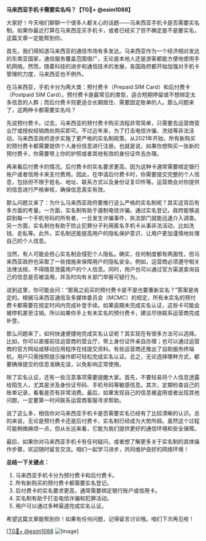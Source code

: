 **马来西亚手机卡需要实名吗？【TG💪+ @esim1088】**

大家好！今天咱们聊聊一个很多人都关心的话题——马来西亚手机卡是否需要实名制。如果你最近打算在马来西亚买手机卡，或者已经买了但不确定是不是要实名，这篇文章一定能帮到你。

首先，我们得知道马来西亚的通信市场有多发达。马来西亚作为一个经济相对发达的东南亚国家，通信服务覆盖范围很广，无论是本地人还是游客都能方便地使用手机网络。然而，随着科技的进步和通信技术的发展，各国政府都开始加强对手机卡管理的力度，马来西亚也不例外。

在马来西亚，手机卡分为两大类：预付费卡（Prepaid SIM Card）和后付费卡（Postpaid SIM Card）。预付费卡是最常见的类型，适合短期停留或不想绑定太多信息的人群；而后付费卡则更适合长期居住、需要固定账单的人。那么问题来了，这两种卡都需要实名吗？

先说预付费卡。过去，马来西亚的预付费卡购买流程非常简单，只需要去运营商营业厅或授权经销商处购买即可。不过近年来，为了打击电信诈骗、洗钱等非法活动，马来西亚政府逐步实施了更严格的实名制政策。从2021年开始，所有新购买的预付费卡都需要提供个人身份信息进行注册。也就是说，如果你想购买一张新的预付费卡，你需要带上你的护照或者其他有效的身份证件去办理。

再来看后付费卡的情况。后付费卡的实名要求更高，因为这种卡通常需要绑定银行账户或者信用卡来支付费用。因此，在申请后付费卡时，你需要提交完整的个人信息，包括但不限于姓名、地址、联系方式以及身份证复印件等。运营商会对你提供的信息进行严格审核，确保信息真实有效。

那么问题又来了：为什么马来西亚政府要推行这么严格的实名制呢？其实这背后有多方面的考量。一方面，实名制有助于遏制电信诈骗。通过实名登记，政府能够追踪到每一个手机号码的所有者，一旦发生诈骗事件，执法部门就能迅速介入调查。另一方面，实名制也有助于防止犯罪分子利用匿名手机卡从事非法活动，比如洗钱、走私等。此外，实名制还能提高用户的隐私保护意识，让用户更加谨慎地处理自己的个人信息。

当然，有人可能会担心实名制会侵犯个人隐私。确实，任何制度都有两面性，但马来西亚政府也采取了一些措施来保障用户的隐私安全。例如，运营商必须遵守相关法律法规，不得随意泄露用户的个人信息。同时，用户也可以通过官方渠道查询自己的信息是否被滥用，并及时向有关部门举报可疑行为。

说到这里，你可能会问：“那我之前买的预付费卡是不是也要重新实名？”答案是肯定的。根据马来西亚通信及多媒体委员会（MCMC）的规定，所有未实名的预付费卡都需要在规定时间内完成补登手续。如果逾期未完成实名认证，这些卡可能会被停机甚至注销。所以如果你手上有未实名的预付费卡，建议尽快联系运营商完成补登。

那么问题来了，如何快速便捷地完成实名认证呢？其实现在有很多方法可以选择。比如，你可以直接前往运营商的营业厅，带上身份证件亲自办理；也可以通过运营商的官方网站或移动应用程序在线提交资料。有些运营商还推出了自助服务终端机，用户只需按照提示操作即可轻松完成实名认证。总之，无论选择哪种方式，都要确保提交的信息准确无误，以免影响正常使用。

除了实名认证，还有一些注意事项需要提醒大家。首先，不要轻易将个人信息透露给陌生人，尤其是涉及身份证号码、手机号码等敏感信息。其次，定期检查自己的账单记录，看看是否有异常消费。最后，如果发现自己的信息被盗用或者出现其他问题，一定要第一时间联系运营商客服寻求帮助。

说了这么多，相信你对马来西亚手机卡是否需要实名已经有了比较清晰的认识。总的来说，无论是预付费卡还是后付费卡，实名制已经成为大势所趋。虽然这个过程可能稍微麻烦一点，但从长远来看，它能为我们提供更好的通信环境和安全保障。

最后，如果你对马来西亚手机卡有任何疑问，或者想了解更多关于实名制的具体操作步骤，欢迎随时留言交流。咱们一起学习进步，共同维护良好的网络环境！

**总结一下关键点：**
1. 马来西亚手机卡分为预付费卡和后付费卡。
2. 所有新购买的预付费卡都需要实名登记。
3. 后付费卡的实名要求更高，通常需要绑定银行账户或信用卡。
4. 实名制有助于打击电信诈骗和犯罪活动。
5. 用户可以通过多种渠道完成实名认证。

希望这篇文章能帮到你！如果有任何问题，记得留言讨论哦。咱们下次再见啦！

[[TG💪+ @esim1088](https://t.me/s/esim1088) ![Image](https://i.postimg.cc/4NQfJmqS/Snipaste-2025-05-13-00-14-12.png)]